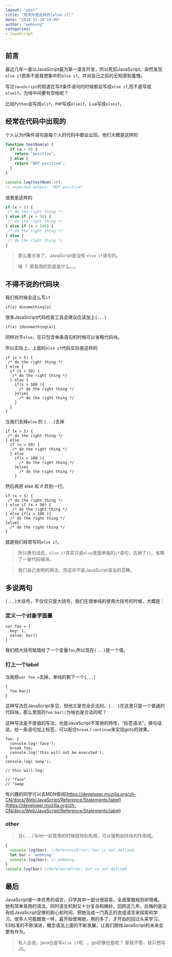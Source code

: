 ```yaml
---
layout: "post"
title: "原来你是这样的[else if]"
date: "2018-12-14 19:09"
author: "webkong"
categories:
- JavaScript
---
```


## 前言

最近几年一直以JavaScript最为第一语言开发，所以死扣JavaScript，突然发现`else if`原来不是我想象中的`else if`。并对自己之前的无知感到羞愧。

写过`JavaScript`的知道在写if条件语句的时候都会写成`else if`,而不是写成`elseif`。为啥中间要有空格呢？

比如`Python`会写成`elif`、`PHP`写成`elseif`、Lua写成`elseif`。

## 经常在代码中出现的

个人认为if条件语句是每个人的代码中都会出现。他们大概是这样的

```JavaScript
function testNum(a) {
  if (a > 0) {
    return "positive";
  } else {
    return "NOT positive";
  }
}

console.log(testNum(-5));
// expected output: "NOT positive"
```
或者是这样的

```JavaScript
if (x > 5) {
 /* do the right thing */
} else if (x > 50) {
 /* do the right thing */
} else if (x > 100) {
 /* do the right thing */
} else {
 /* do the right thing */
}
```

> 那么重点来了，JavaScript是没有 `else if`语句的。
>
> 啥 ？ 那我用的到底是什么。。。


## 不得不说的代码块

我们有时候会这么写`if`

```
if(a) dosomething(a)
```
很多JavaScript代码检查工具会建议应该加上`{...}`

```
if(a) {dosomething(a)}
```
同样对于`else`，在只包含单条语句的时候可以省略代码块。

所以实际上，上面的`else if`代码实际是这样的

```
if (x > 5) {
 /* do the right thing */
} else {
  if (x > 50) {
   /* do the right thing */
  } else {
    if(x > 100 ){
      /* do the right thing */
    }else{
      /* do the right thing */
    }
  }
}
```

当我们去掉`else` 的 `{...}`去掉

```
if (x > 5) {
 /* do the right thing */
} else
  if (x > 50) {
   /* do the right thing */
  } else
    if(x > 100 ){
      /* do the right thing */
    }else{
      /* do the right thing */
    }
```

然后再把 else 和 if 弄到一行。

```
if (x > 5) {
 /* do the right thing */
} else if (x > 50) {
   /* do the right thing */
} else if(x > 100 ){
  /* do the right thing */
}else{
  /* do the right thing */
}
```

就是我们经常写的`else if`。

>所以换句话说，`else if`其实只是`else`里面单独的`if`语句，去掉了`{}`，省略了一层代码缩进。

>我们自己发明的用法，而这并不是JavaScript语法的范畴。


## 多说两句

`{...}`大括号，不仅仅只是大括号。我们在很单纯的使用大括号的时候，大概是：

### 定义一个对象字面量

```
var foo = {
  key: 1,
  value: bar()
}
```
我们把大括号赋值给了一个变量`foo`,所以现在``{...}``是一个值。

### 打上一个label

当我把`var foo =`去掉，单纯的剩下一个`{...}`

```
{
  foo:bar()
}
```
这种写法在JavaScript多见，但他又是完全合法的。`{...}`在这里只是一个普通的代码块。那么里面的`foo:bar()`为啥也是合法的呢？

这种写法是不提倡的写法，也是JavaScript不常用的特性，“标签语法”。换句话说，给一条语句加上标签，可以配合`break` / `continue`来实现goto的效果。


```
foo: {
  console.log('face');
  break foo;
  console.log('this will not be executed');
}
console.log('swap');

// this will log:

// "face"
// "swap
```


有兴趣的同学可以去MDN查阅[https://developer.mozilla.org/zh-CN/docs/Web/JavaScript/Reference/Statements/label](https://developer.mozilla.org/zh-CN/docs/Web/JavaScript/Reference/Statements/label)

### other

>当`{...}`与let一起使用的时候就特别有用，可以强制劫持块的作用域。

```JavaScript
{
  console.log(bar); //ReferenceError: bar is not defined
  let bar = 'webkong'
  console.log(bar); // webkong
}
console.log(bar) //ReferenceError: bar is not defined
```


## 最后

JavaScript是一本优秀的语言，只学其中一部分很容易，全面掌握规则却很难。她有简单易用的语法，同时语言机制又十分复杂和微妙。回顾这几年，后悔的是没有给JavaScript足够的耐心和时间，把她当成一门真正的变成语言来探索和学习。很多人可能跟我一样，最开始使用她，用的多了，才开始的回过头来学习。ES标准的不断演进，概念语法上面的不断发展，让我们期待JavaScript的未来会更有作为。


>有人会说，java也是写`else if`呢...，go好像也是呢？ 那我不管，我只想写JS。
